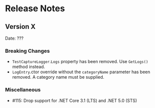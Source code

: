 # Release Notes

## Version X

Date: ???

### Breaking Changes

- `TestCaptureLogger`.`Logs` property has been removed. Use `GetLogs()` method instead.
- `LogEntry`.ctor override without the `categoryName` parameter has been removed. A category name must be supplied.

### Miscellaneous

- #115: Drop support for .NET Core 3.1 (LTS) and .NET 5.0 (STS)

